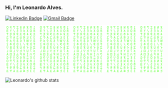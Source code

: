 
### Hi, I'm Leonardo Alves.

[![Linkedin Badge](https://img.shields.io/badge/-leoallvez-blue?style=flat-square&logo=Linkedin&logoColor=white&link=https://www.linkedin.com/in/leoallvez/)](https://www.linkedin.com/in/leoallvez/) 
[![Gmail Badge](https://img.shields.io/badge/-leoallvez@gmail.com-c14438?style=flat-square&logo=Gmail&logoColor=white&link=mailto:leoallvez@gmail.com)](mailto:leoallvez@gmail.com)

[![Matrix SVG](https://raw.githubusercontent.com/leoallvez/leoallvez/master/matrix.svg)](https://www.youtube.com/watch?v=SDkAGkd4NLc)






![Leonardo's github stats](https://github-readme-stats.vercel.app/api?username=leoallvez&show_icons=true&hide_border=true)
